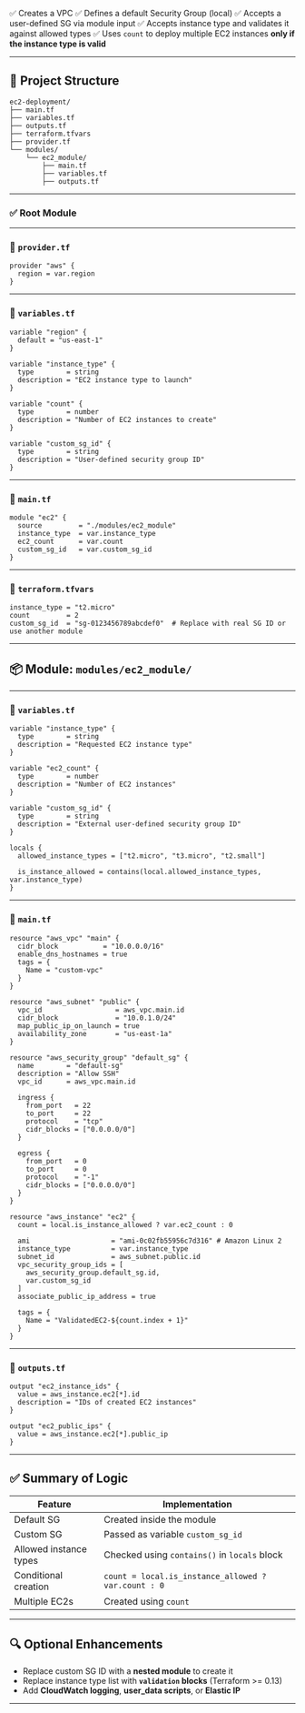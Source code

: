 ✅ Creates a VPC
✅ Defines a default Security Group (local)
✅ Accepts a user-defined SG via module input
✅ Accepts instance type and validates it against allowed types
✅ Uses `count` to deploy multiple EC2 instances **only if the instance type is valid**

---

## 📁 Project Structure

```
ec2-deployment/
├── main.tf
├── variables.tf
├── outputs.tf
├── terraform.tfvars
├── provider.tf
└── modules/
    └── ec2_module/
        ├── main.tf
        ├── variables.tf
        ├── outputs.tf
```

---

### ✅ Root Module

---

### 🔹 `provider.tf`

```hcl
provider "aws" {
  region = var.region
}
```

---

### 🔹 `variables.tf`

```hcl
variable "region" {
  default = "us-east-1"
}

variable "instance_type" {
  type        = string
  description = "EC2 instance type to launch"
}

variable "count" {
  type        = number
  description = "Number of EC2 instances to create"
}

variable "custom_sg_id" {
  type        = string
  description = "User-defined security group ID"
}
```

---

### 🔹 `main.tf`

```hcl
module "ec2" {
  source         = "./modules/ec2_module"
  instance_type  = var.instance_type
  ec2_count      = var.count
  custom_sg_id   = var.custom_sg_id
}
```

---

### 🔹 `terraform.tfvars`

```hcl
instance_type = "t2.micro"
count         = 2
custom_sg_id  = "sg-0123456789abcdef0"  # Replace with real SG ID or use another module
```

---

## 📦 Module: `modules/ec2_module/`

---

### 🔹 `variables.tf`

```hcl
variable "instance_type" {
  type        = string
  description = "Requested EC2 instance type"
}

variable "ec2_count" {
  type        = number
  description = "Number of EC2 instances"
}

variable "custom_sg_id" {
  type        = string
  description = "External user-defined security group ID"
}

locals {
  allowed_instance_types = ["t2.micro", "t3.micro", "t2.small"]

  is_instance_allowed = contains(local.allowed_instance_types, var.instance_type)
}
```

---

### 🔹 `main.tf`

```hcl
resource "aws_vpc" "main" {
  cidr_block           = "10.0.0.0/16"
  enable_dns_hostnames = true
  tags = {
    Name = "custom-vpc"
  }
}

resource "aws_subnet" "public" {
  vpc_id                  = aws_vpc.main.id
  cidr_block              = "10.0.1.0/24"
  map_public_ip_on_launch = true
  availability_zone       = "us-east-1a"
}

resource "aws_security_group" "default_sg" {
  name        = "default-sg"
  description = "Allow SSH"
  vpc_id      = aws_vpc.main.id

  ingress {
    from_port   = 22
    to_port     = 22
    protocol    = "tcp"
    cidr_blocks = ["0.0.0.0/0"]
  }

  egress {
    from_port   = 0
    to_port     = 0
    protocol    = "-1"
    cidr_blocks = ["0.0.0.0/0"]
  }
}

resource "aws_instance" "ec2" {
  count = local.is_instance_allowed ? var.ec2_count : 0

  ami                    = "ami-0c02fb55956c7d316" # Amazon Linux 2
  instance_type          = var.instance_type
  subnet_id              = aws_subnet.public.id
  vpc_security_group_ids = [
    aws_security_group.default_sg.id,
    var.custom_sg_id
  ]
  associate_public_ip_address = true

  tags = {
    Name = "ValidatedEC2-${count.index + 1}"
  }
}
```

---

### 🔹 `outputs.tf`

```hcl
output "ec2_instance_ids" {
  value = aws_instance.ec2[*].id
  description = "IDs of created EC2 instances"
}

output "ec2_public_ips" {
  value = aws_instance.ec2[*].public_ip
}
```

---

## ✅ Summary of Logic

| Feature                | Implementation                                      |
| ---------------------- | --------------------------------------------------- |
| Default SG             | Created inside the module                           |
| Custom SG              | Passed as variable `custom_sg_id`                   |
| Allowed instance types | Checked using `contains()` in `locals` block        |
| Conditional creation   | `count = local.is_instance_allowed ? var.count : 0` |
| Multiple EC2s          | Created using `count`                               |

---

## 🔍 Optional Enhancements

- Replace custom SG ID with a **nested module** to create it
- Replace instance type list with **`validation` blocks** (Terraform >= 0.13)
- Add **CloudWatch logging**, **user_data scripts**, or **Elastic IP**

---
